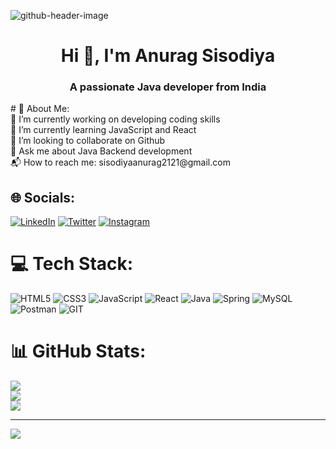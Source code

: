![github-header-image](https://github.com/ANURAGSISODIYAA/ANURAGSISODIYAA/assets/122148320/b24bd6cd-d940-4b4a-a7d6-fc46e76e1d56)
<h1 align="center">Hi 👋, I'm Anurag Sisodiya</h1>
<h3 align="center">A passionate Java developer from India</h3>
# 💫 About Me:<br>
🔭 I’m currently working on developing coding skills<br>🌱 I’m currently learning JavaScript and React<br>👯 I’m looking to collaborate on Github<br>💬 Ask me about Java Backend development <br>📬 How to reach me: sisodiyaanurag2121@gmail.com<br>


## 🌐 Socials:
[![LinkedIn](https://img.shields.io/badge/LinkedIn-%230077B5.svg?logo=linkedin&logoColor=white)](https://www.linkedin.com/in/anurag-sisodiya-64a202252/) 
[![Twitter](https://img.shields.io/badge/Twitter-%231DA1F2.svg?logo=Twitter&logoColor=white)](https://twitter.com/anuragxsisodiya) 
[![Instagram](https://img.shields.io/badge/Instagram-%23E4405F.svg?logo=Instagram&logoColor=white)](https://instagram.com/anuragxsisodiya)

# 💻 Tech Stack:
![HTML5](https://img.shields.io/badge/html5-%23E34F26.svg?style=for-the-badge&logo=html5&logoColor=white) ![CSS3](https://img.shields.io/badge/css3-%231572B6.svg?style=for-the-badge&logo=css3&logoColor=white) ![JavaScript](https://img.shields.io/badge/javascript-%23323330.svg?style=for-the-badge&logo=javascript&logoColor=%23F7DF1E) ![React](https://img.shields.io/badge/react-%2320232a.svg?style=for-the-badge&logo=react&logoColor=%2361DAFB) ![Java](https://img.shields.io/badge/java-%23ED8B00.svg?style=for-the-badge&logo=openjdk&logoColor=white) ![Spring](https://img.shields.io/badge/spring-%236DB33F.svg?style=for-the-badge&logo=spring&logoColor=white) ![MySQL](https://img.shields.io/badge/apache-%23D42029.svg?style=for-the-badge&logo=apache&logoColor=white) ![Postman](https://img.shields.io/badge/Postman-FF6C37?style=for-the-badge&logo=postman&logoColor=white) ![GIT](https://img.shields.io/badge/Git-fc6d26?style=for-the-badge&logo=git&logoColor=white)
# 📊 GitHub Stats:
![](https://github-readme-stats.vercel.app/api?username=ANURAGSISODIYAA&theme=dark&hide_border=false&include_all_commits=false&count_private=false)<br/>
![](https://github-readme-streak-stats.herokuapp.com/?user=ANURAGSISODIYAA&theme=dark&hide_border=false)<br/>
![](https://github-readme-stats.vercel.app/api/top-langs/?username=ANURAGSISODIYAA&theme=dark&hide_border=false&include_all_commits=false&count_private=false&layout=compact)

---
[![](https://visitcount.itsvg.in/api?id=ANURAGSISODIYAA&icon=0&color=0)](https://visitcount.itsvg.in)

<!-- Proudly created with GPRM ( https://gprm.itsvg.in ) -->
